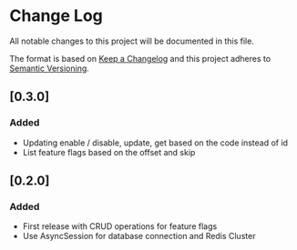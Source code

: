 # Change Log
All notable changes to this project will be documented in this file.

The format is based on [Keep a Changelog](http://keepachangelog.com/)
and this project adheres to [Semantic Versioning](http://semver.org/).

## [0.3.0]

### Added

- Updating enable / disable, update, get based on the code instead of id
- List feature flags based on the offset and skip

## [0.2.0]

### Added

- First release with CRUD operations for feature flags
- Use AsyncSession for database connection and Redis Cluster
